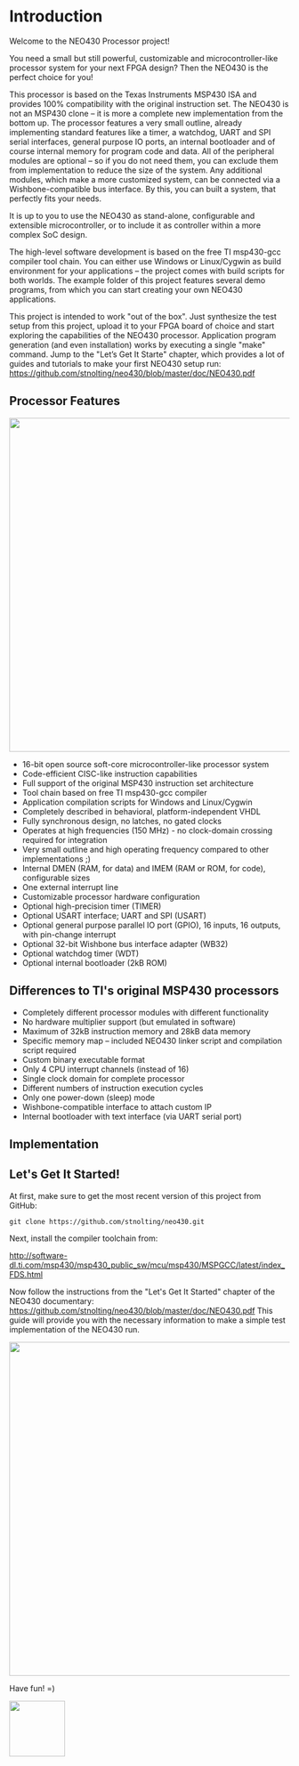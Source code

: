# Introduction

Welcome to the NEO430 Processor project!

You need a small but still powerful, customizable and microcontroller-like
processor system for your next FPGA design? Then the NEO430 is the perfect
choice for you!

This processor is based on the Texas Instruments MSP430 ISA and provides 100%
compatibility with the original instruction set. The NEO430 is not an MSP430
clone – it is more a complete new implementation from the bottom up. The
processor features a very small outline, already implementing standard
features like a timer, a watchdog, UART and SPI serial interfaces, general
purpose IO ports, an internal bootloader and of course internal memory for
program code and data. All of the peripheral modules are optional – so if you
do not need them, you can exclude them from implementation to reduce the size
of the system. Any additional modules, which make a more customized system,
can be connected via a Wishbone-compatible bus interface. By this, you can
built a system, that perfectly fits your needs.

It is up to you to use the NEO430 as stand-alone, configurable and extensible
microcontroller, or to include  it as controller within a more complex SoC
design.

The high-level software development is based on the free TI msp430-gcc
compiler tool chain. You can either use Windows or Linux/Cygwin as build
environment for your applications – the project comes with build scripts
for both worlds. The example folder of this project features several demo
programs, from which you can start creating your own NEO430 applications.

This project is intended to work "out of the box". Just synthesize the test
setup from this project, upload it to your FPGA board of choice and start
exploring the capabilities of the NEO430 processor. Application program
generation (and even installation) works by executing a single "make" command.
Jump to the "Let’s Get It Starte" chapter, which provides a lot of guides and
tutorials to make your first NEO430 setup run:
https://github.com/stnolting/neo430/blob/master/doc/NEO430.pdf


## Processor Features

<img src="https://github.com/stnolting/neo430/blob/master/doc/figures/neo430_arch.png" width="600px"/>

- 16-bit open source soft-core microcontroller-like processor system
- Code-efficient CISC-like instruction capabilities
- Full support of the original MSP430 instruction set architecture
- Tool chain based on free TI msp430-gcc compiler
- Application compilation scripts for Windows and Linux/Cygwin
- Completely described in behavioral, platform-independent VHDL
- Fully synchronous design, no latches, no gated clocks
- Operates at high frequencies (150 MHz) - no clock-domain crossing required for integration
- Very small outline and high operating frequency compared to other implementations ;)
- Internal DMEN (RAM, for data) and IMEM (RAM or ROM, for code), configurable sizes
- One external interrupt line
- Customizable processor hardware configuration
- Optional high-precision timer (TIMER)
- Optional USART interface; UART and SPI (USART)
- Optional general purpose parallel IO port (GPIO), 16 inputs, 16 outputs, with pin-change interrupt
- Optional 32-bit Wishbone bus interface adapter (WB32)
- Optional watchdog timer (WDT)
- Optional internal bootloader (2kB ROM)


## Differences to TI's original MSP430 processors

- Completely different processor modules with different functionality
- No hardware multiplier support (but emulated in software)
- Maximum of 32kB instruction memory and 28kB data memory
- Specific memory map – included NEO430 linker script and compilation script required
- Custom binary executable format
- Only 4 CPU interrupt channels (instead of 16)
- Single clock domain for complete processor
- Different numbers of instruction execution cycles
- Only one power-down (sleep) mode
- Wishbone-compatible interface to attach custom IP
- Internal bootloader with text interface (via UART serial port)


## Implementation


## Let's Get It Started!

At first, make sure to get the most recent version of this project from GitHub:

    git clone https://github.com/stnolting/neo430.git

Next, install the compiler toolchain from:

http://software-dl.ti.com/msp430/msp430_public_sw/mcu/msp430/MSPGCC/latest/index_FDS.html

Now follow the instructions from the "Let's Get It Started" chapter of the
NEO430 documentary: https://github.com/stnolting/neo430/blob/master/doc/NEO430.pdf
This guide will provide you with the necessary information to make a simple
test implementation of the NEO430 run.

<img src="https://github.com/stnolting/neo430/blob/master/doc/figures/test_setup.jpg" width="600px"/>

Have fun! =)





<img src="https://github.com/stnolting/neo430/blob/master/doc/figures/oshw_logo.png" width="100px"/>
